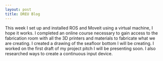 ```yaml
---
layout: post
title: DREU Blog
---
```


This week I set up and installed ROS and Moveit using a virtual machine, I hope it works. I completed an online course necessary to gain access to the fabrication room with all the 3D printers and materials to fabricate what we are creating. I created a drawing of the seafloor bottom I will be creating. I worked on the first draft of my project pitch I will be presenting soon. I also researched ways to create a continuous input device.
